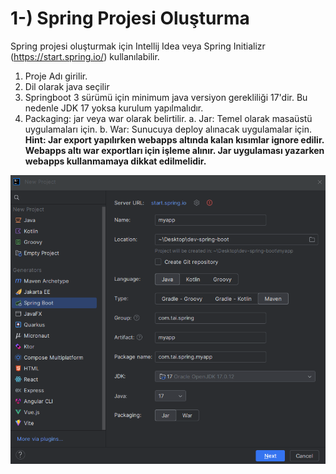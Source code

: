 # 1-) Spring Projesi Oluşturma
Spring projesi oluşturmak için Intellij Idea veya Spring Initializr (https://start.spring.io/) kullanılabilir.
1. Proje Adı girilir.
2. Dil olarak java seçilir
3. Springboot 3 sürümü için minimum java versiyon gerekliliği 17'dir. Bu nedenle JDK 17 yoksa kurulum yapılmalıdır.
4. Packaging: jar veya war olarak belirtilir.
   a. Jar: Temel olarak masaüstü uygulamaları için.
   b. War: Sunucuya deploy alınacak uygulamalar için.
   **Hint: Jar export yapılırken webapps altında kalan kısımlar ignore edilir. Webapps altı war exportları için işleme alınır. Jar uygulaması yazarken webapps kullanmamaya dikkat edilmelidir.**

![](/attachment/Clipboard_2025-03-14-11-56-58.png)
